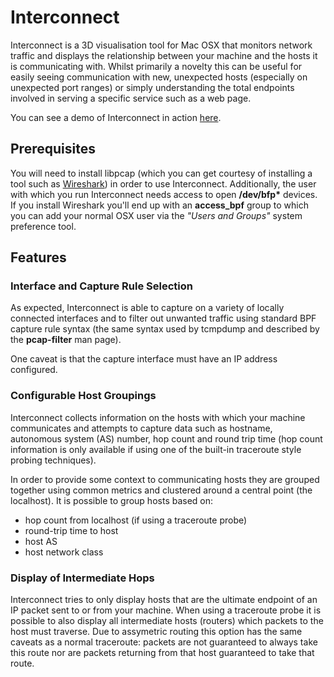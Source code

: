 # Interconnect

Interconnect is a 3D visualisation tool for Mac OSX that monitors network traffic and displays the relationship between your machine and the hosts it is communicating with. Whilst primarily a novelty this can be useful for easily seeing communication with new, unexpected hosts (especially on unexpected port ranges) or simply understanding the total endpoints involved in serving a specific service such as a web page.

You can see a demo of Interconnect in action [here](http://www.vimeo.com).

## Prerequisites

You will need to install libpcap (which you can get courtesy of installing a tool such as [Wireshark](http://www.wireshark.org)) in order to use Interconnect. Additionally, the user with which you run Interconnect needs access to open **/dev/bfp\*** devices. If you install Wireshark you'll end up with an **access_bpf** group to which you can add your normal OSX user via the *"Users and Groups"* system preference tool.

## Features

### Interface and Capture Rule Selection

As expected, Interconnect is able to capture on a variety of locally connected interfaces and to filter out unwanted traffic using standard BPF capture rule syntax (the same syntax used by tcmpdump and described by the **pcap-filter** man page).

One caveat is that the capture interface must have an IP address configured.

### Configurable Host Groupings

Interconnect collects information on the hosts with which your machine communicates and attempts to capture data such as hostname, autonomous system (AS) number, hop count and round trip time (hop count information is only available if using one of the built-in traceroute style probing techniques).

In order to provide some context to communicating hosts they are grouped together using common metrics and clustered around a central point (the localhost). It is possible to group hosts based on:

- hop count from localhost (if using a traceroute probe)
- round-trip time to host
- host AS
- host network class

### Display of Intermediate Hops

Interconnect tries to only display hosts that are the ultimate endpoint of an IP packet sent to or from your machine. When using a traceroute probe it is possible to also display all intermediate hosts (routers) which packets to the host must traverse. Due to assymetric routing this option has the same caveats as a normal traceroute: packets are not guaranteed to always take this route nor are packets returning from that host guaranteed to take that route.
